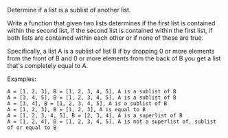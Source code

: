 Determine if a list is a sublist of another list.

Write a function that given two lists determines if the first list is contained within the second list,
if the second list is contained within the first list,
if both lists are contained within each other or if none of these are true.

Specifically, a list A is a sublist of list B if by dropping 0 or more elements from the front of B and 0 or more elements from the back of B you get a list that's completely equal to A.

Examples:

    A = [1, 2, 3], B = [1, 2, 3, 4, 5], A is a sublist of B
    A = [3, 4, 5], B = [1, 2, 3, 4, 5], A is a sublist of B
    A = [3, 4], B = [1, 2, 3, 4, 5], A is a sublist of B
    A = [1, 2, 3], B = [1, 2, 3], A is equal to B
    A = [1, 2, 3, 4, 5], B = [2, 3, 4], A is a superlist of B
    A = [1, 2, 4], B = [1, 2, 3, 4, 5], A is not a superlist of, sublist of or equal to B
